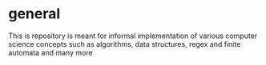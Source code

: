 # general

This is repository is meant for informal implementation of various computer science concepts such as
algorithms, data structures, regex and finite automata and many more



